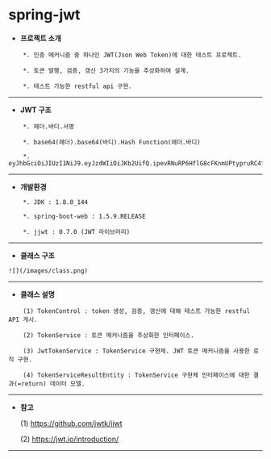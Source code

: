 # spring-jwt

* **프로젝트 소개**
```
	*. 인증 메커니즘 중 하나인 JWT(Json Web Token)에 대한 테스트 프로젝트.

	*. 토큰 발행, 검증, 갱신 3가지의 기능을 추상화하여 설계.

	*. 테스트 가능한 restful api 구현.
```
---

* **JWT 구조**
```
	*. 헤더.바디.서명
	
	*. base64(헤더).base64(바디).Hash Function(헤더.바디)
	
	*. eyJhbGciOiJIUzI1NiJ9.eyJzdWIiOiJKb2UifQ.ipevRNuRP6HflG8cFKnmUPtypruRC4fb1DWtoLL62SY
```
---

* **개발환경**
```
	*. JDK : 1.8.0_144
	
	*. spring-boot-web : 1.5.9.RELEASE
	
	*. jjwt : 0.7.0 (JWT 라이브러리)
```
---

* **클래스 구조**
```
![](/images/class.png)
```	
---

* **클래스 설명**
```
	(1) TokenControl : token 생성, 검증, 갱신에 대해 테스트 가능한 restful API 게시.
	
	(2) TokenService : 토큰 메커니즘을 추상화한 인터페이스.
	
	(3) JwtTokenService : TokenService 구현체. JWT 토큰 메커니즘을 사용한 로직 구현.
	
	(4) TokenServiceResultEntity : TokenService 구현체 인터페이스에 대한 결과(=return) 데이터 모델.
```
---

* **참고**

	(1) https://github.com/jwtk/jjwt
	
	(2) https://jwt.io/introduction/
---